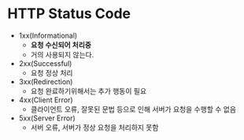 # HTTP Status Code



- 1xx(Informational)
  - **요청 수신되어 처리중**
  - 거의 사용되지 않는다.
- 2xx(Successful)
  - 요청 정상 처리
- 3xx(Redirection)
  - 요청 완료하기위해서는 추가 행동이 필요
- 4xx(Client Error)
  - 클라이언트 오류, 잘못된 문법 등으로 인해 서버가 요청을 수행할 수 없음
- 5xx(Server Error)
  - 서버 오류, 서버가 정상 요청을 처리하지 못함